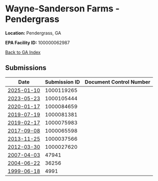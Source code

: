 # Wayne-Sanderson Farms - Pendergrass

**Location:** Pendergrass, GA

**EPA Facility ID:** 100000062987

[Back to GA Index](../../index.md)

## Submissions

| Date | Submission ID | Document Control Number |
|------|--------------|-------------------------|
| [2025-01-10](submissions/1000119265.md) | 1000119265 |  |
| [2023-05-23](submissions/1000105444.md) | 1000105444 |  |
| [2020-01-17](submissions/1000084659.md) | 1000084659 |  |
| [2019-07-19](submissions/1000081381.md) | 1000081381 |  |
| [2019-02-17](submissions/1000075983.md) | 1000075983 |  |
| [2017-09-08](submissions/1000065598.md) | 1000065598 |  |
| [2013-11-25](submissions/1000037566.md) | 1000037566 |  |
| [2012-03-30](submissions/1000027620.md) | 1000027620 |  |
| [2007-04-03](submissions/47941.md) | 47941 |  |
| [2004-06-22](submissions/36256.md) | 36256 |  |
| [1999-06-18](submissions/4991.md) | 4991 |  |
